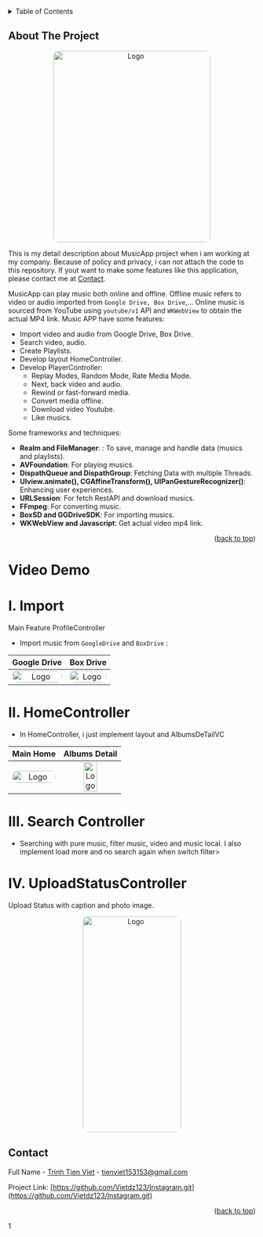 <a name="readme-top"></a>

<!-- TABLE OF CONTENTS -->
<details>
  <summary>Table of Contents</summary>
  <ol>
    <li>
      <a href="#about-the-project">About The Project</a>
    </li>
    <li><a href="#video-demo">Video Demo</a></li>
    <li><a href="#contact">Contact</a></li>
  </ol>
</details>


<!-- ABOUT THE PROJECT -->
## About The Project

<div align="center">
<img src="images/product_screenShort1.jpg" alt="Logo" width="320" height="390" style="border-radius: 10px;">
</div>

This is my detail description about MusicApp project when i am working at my company. Because of policy and privacy, i can not attach the code to this repository. If yout want to make some features like this application, please contact me at <a href="#contact">Contact</a>. 

MusicApp can play music both online and offline. Offline music refers to video or audio imported from `Google Drive, Box Drive`,... Online music is sourced from YouTube using `youtube/v1` API and `WKWebView` to obtain the actual MP4 link.
Music APP have some features:
- Import video and audio from Google Drive, Box Drive.
- Search video, audio.
- Create Playlists.
- Develop layout HomeController.
- Develop PlayerController: 
  - Replay Modes, Random Mode, Rate Media Mode.
  - Next, back video and audio.
  - Rewind or fast-forward media.
  - Convert media offline.
  - Download video Youtube.
  - Like musics.

Some frameworks and techniques:
- **Realm and FileManager**: : To save, manage and handle data (musics and playlists).
- **AVFoundation**: For playing musics.
- **DispathQueue and DispathGroup**: Fetching Data with multiple Threads.
- **UIview.animate(), CGAffineTransform(), UIPanGestureRecognizer()**: Enhancing user experiences.
- **URLSession**: For fetch RestAPI and download musics.
- **FFmpeg**: For converting music.
- **BoxSD and GGDriveSDK**: For importing musics.
- **WKWebView and Javascript**: Get actual video mp4 link.

<p align="right">(<a href="#readme-top">back to top</a>)</p>

# Video Demo

# I. Import

Main Feature ProfileController

- Import music from `GoogleDrive` and `BoxDrive` :

| Google Drive | Box Drive |
| :--------: | :--------: | 
| <img src="gif/bottomSheetAndLogout.gif" alt="Logo" height="100%" style="border-radius: 10px;"> | <img src="gif/editProfile.gif" alt="Logo" width="100%" style="border-radius: 10px;"> | ![](gif/follow.gif?cropResize=50,50) |


# II. HomeController

- In HomeController, i just implement layout and AlbumsDeTailVC

| Main Home | Albums Detail |
| :--------: | :--------: | 
| <img src="gif/dynamicCell.gif" alt="Logo" height="100%" style="border-radius: 10px;"> | <img src="gif/anotherUser.gif" alt="Logo" height="50%" style="border-radius: 10px;"> | 


# III. Search Controller

- Searching with pure music, filter music, video and music local. I also implement load more and no search again when switch filter>

# IV. UploadStatusController
Upload Status with caption and photo image.
<div align="center">
<img src="gif/UploadTus.gif" alt="Logo" width="200" height="440" style="border-radius: 10px;">
</div>

## Contact

Full Name - [Trinh Tien Viet](https://www.facebook.com/mdgarp49) - tienviet153153@gmail.com

Project Link: [https://github.com/Vietdz123/Instagram.git](https://github.com/Vietdz123/Instagram.git)

<p align="right">(<a href="#readme-top">back to top</a>)</p>
1